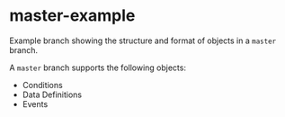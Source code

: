 # master-example
Example branch showing the structure and format of objects in a `master` branch.

A `master` branch supports the following objects:

- Conditions
- Data Definitions
- Events

